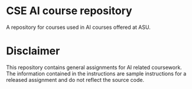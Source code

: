 # CSE AI course repository
A repository for courses used in AI courses offered at ASU.

# Disclaimer
This repository contains general assignments for AI related coursework.
The information contained in the instructions are sample instructions for a released assignment and do not
reflect the source code.
